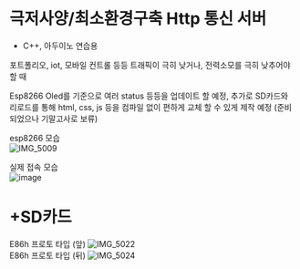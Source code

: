 # 극저사양/최소환경구축 Http 통신 서버
- C++, 아두이노 연습용

포트폴리오, iot, 모바일 컨트롤 등등 트래픽이 극히 낮거나, 전력소모를 극히 낮추어야 할 때

Esp8266 Oled를 기준으로 여러 status 등등을 업데이트 할 예정, 추가로 SD카드와 리로드를 통해 html, css, js 등을 컴파일 없이 편하게 교체 할 수 있게 제작 예정
(준비되었으나 기말고사로 보류)


esp8266 모습<br>
![IMG_5009](https://github.com/snowman6-git/C-Backend-with-Esp8266/assets/71697301/facf32d4-510c-4df8-960a-b53554d0ec89)

실제 접속 모습<br>
![image](https://github.com/snowman6-git/C-Backend-with-Esp8266/assets/71697301/eacf61b7-a65e-40cc-9a2a-3e77b527693a)

+SD카드
====================
E86h 프로토 타입 (앞)
![IMG_5022](https://github.com/snowman6-git/E86hBackend/assets/71697301/f6dc7c2d-f13f-473b-a064-d3d54184c647)
<br>
E86h 프로토 타입 (뒤)
![IMG_5024](https://github.com/snowman6-git/E86hBackend/assets/71697301/389c6028-1909-484e-a778-3416baab053c)
<br>
